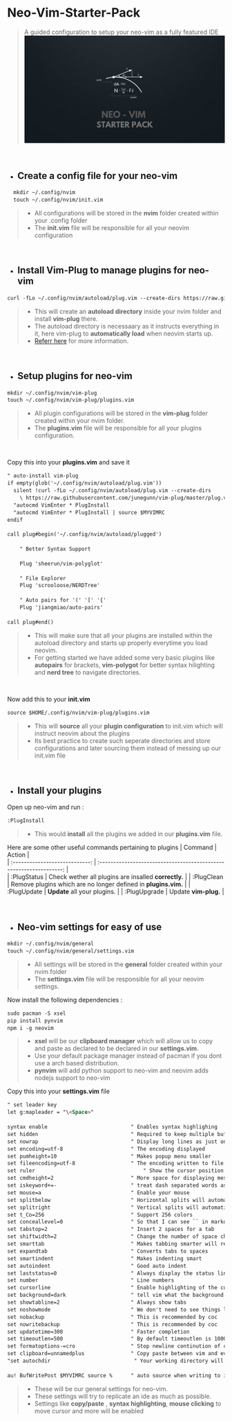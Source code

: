 # Neo-Vim-Starter-Pack

>A guided configuration  to setup your neo-vim as a fully featured IDE
>![Project Banner](./Images/Repo-Banner.png)

<br>

* ##  Create a config file for your neo-vim

```html
  mkdir ~/.config/nvim
  touch ~/.config/nvim/init.vim
```

> *  All configurations will be stored in the  **nvim** folder created within your .config folder 
> * The  **init.vim** file  will be responsible for all your neovim configuration

<br>

* ##  Install Vim-Plug to manage plugins for neo-vim

```html
curl -fLo ~/.config/nvim/autoload/plug.vim --create-dirs https://raw.githubusercontent.com/junegunn/vim-plug/master/plug.vim
```
> *  This will create an **autoload directory** inside your nvim folder and install **vim-plug** there.
> *  The autoload directory is necessaary as it instructs everything in it, here vim-plug  to **automatically load** when neovim starts up.
> *  [Referr here](https://github.com/junegunn/vim-plug) for more information.

<br>

* ##  Setup plugins for neo-vim

```html
mkdir ~/.config/nvim/vim-plug
touch ~/.config/nvim/vim-plug/plugins.vim
```
> *  All plugin configurations will be stored in the  **vim-plug** folder created within your nvim folder. 
> * The  **plugins.vim** file  will be responsible for all your plugins configuration.

<br>

Copy this into your **plugins.vim** and save it

```html
" auto-install vim-plug
if empty(glob('~/.config/nvim/autoload/plug.vim'))
  silent !curl -fLo ~/.config/nvim/autoload/plug.vim --create-dirs
    \ https://raw.githubusercontent.com/junegunn/vim-plug/master/plug.vim
  "autocmd VimEnter * PlugInstall
  "autocmd VimEnter * PlugInstall | source $MYVIMRC
endif

call plug#begin('~/.config/nvim/autoload/plugged')

    " Better Syntax Support

    Plug 'sheerun/vim-polyglot'

    " File Explorer
    Plug 'scrooloose/NERDTree'

    " Auto pairs for '(' '[' '{'
    Plug 'jiangmiao/auto-pairs'

call plug#end()
```

> *  This will make sure that all your plugins are installed within the autoload directory and starts up properly everytime you load neovim.
> *  For getting started we have added some very basic plugins like **autopairs** for brackets, **vim-polygot** for better syntax hilighting and **nerd tree** to navigate directories.

<br>

Now add this to your **init.vim** 

```html
source $HOME/.config/nvim/vim-plug/plugins.vim
```
> *  This will **source** all your **plugin configuration** to init.vim which will instruct neovim about the plugins
> *  Its best practice to create such seperate directories and store configurations and later sourcing them instead of messing up our init.vim file

<br>

* ##  Install your plugins

Open up neo-vim and run :

```html
:PlugInstall
```
> * This would **install** all the plugins we added in our **plugins.vim** file.




Here are some other useful commands pertaining to plugins
| Command                        | Action                                                               |  
| :----------------------------: | :-----------------------------------------------------------------:  |                                     
| :PlugStatus                    |   Check wether all plugins are insalled **correctly.**               | 
| :PlugClean                     |   Remove plugins which are no longer defined in **plugins.vim.**     |
| :PlugUpdate                    |   **Update** all your plugins.                                       |
| :PlugUpgrade                   |   Update **vim-plug.**                                               |

<br>

* ## Neo-vim settings for easy of use

```html
mkdir ~/.config/nvim/general
touch ~/.config/nvim/general/settings.vim
```

> *  All settings will be stored in the  **general** folder created within your nvim folder 
> * The  **settings.vim** file  will be responsible for all your neovim settings.

Now install the following dependencies :

```html
sudo pacman -S xsel 
pip install pynvim
npm i -g neovim
```

> * **xsel** will be our **clipboard manager** which will allow us to copy and paste as declared to be declared in our **settings.vim**.
> * Use your default package manager instead of pacman  if you dont use a arch based distribution.
> * **pynvim** will add python support to neo-vim and neovim adds nodejs support to neo-vim 

Copy this into your **settings.vim** file 

```html
" set leader key
let g:mapleader = "\<Space>"

syntax enable                           " Enables syntax highlighing
set hidden                              " Required to keep multiple buffers open multiple buffers
set nowrap                              " Display long lines as just one line
set encoding=utf-8                      " The encoding displayed
set pumheight=10                        " Makes popup menu smaller
set fileencoding=utf-8                  " The encoding written to file
set ruler              			            " Show the cursor position all the time
set cmdheight=2                         " More space for displaying messages
set iskeyword+=-                      	" treat dash separated words as a word text object"
set mouse=a                             " Enable your mouse
set splitbelow                          " Horizontal splits will automatically be below
set splitright                          " Vertical splits will automatically be to the right
set t_Co=256                            " Support 256 colors
set conceallevel=0                      " So that I can see `` in markdown files
set tabstop=2                           " Insert 2 spaces for a tab
set shiftwidth=2                        " Change the number of space characters inserted for indentation
set smarttab                            " Makes tabbing smarter will realize you have 2 vs 4
set expandtab                           " Converts tabs to spaces
set smartindent                         " Makes indenting smart
set autoindent                          " Good auto indent
set laststatus=0                        " Always display the status line
set number                              " Line numbers
set cursorline                          " Enable highlighting of the current line
set background=dark                     " tell vim what the background color looks like
set showtabline=2                       " Always show tabs
set noshowmode                          " We don't need to see things like -- INSERT -- anymore
set nobackup                            " This is recommended by coc
set nowritebackup                       " This is recommended by coc
set updatetime=300                      " Faster completion
set timeoutlen=500                      " By default timeoutlen is 1000 ms
set formatoptions-=cro                  " Stop newline continution of comments
set clipboard=unnamedplus               " Copy paste between vim and everything else
"set autochdir                           " Your working directory will always be the same as your working directory

au! BufWritePost $MYVIMRC source %      " auto source when writing to init.vm alternatively you can run :source $MYVIMRC

```
> * These will be our general settings for neo-vim.
> * These settings will try to replicate an ide as much as possible.
> * Settings like **copy/paste** , **syntax highlighting**, **mouse clicking** to move cursor and more  will be enabled 

